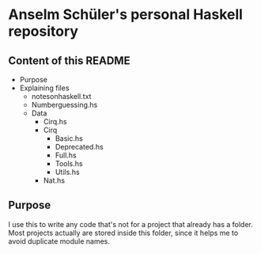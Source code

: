 # Anselm Schüler's personal Haskell repository

## Content of this README

* Purpose
* Explaining files
    * notesonhaskell.txt
    * Numberguessing.hs
    * Data
        * Cirq.hs
        * Cirq
            * Basic.hs
            * Deprecated.hs
            * Full.hs
            * Tools.hs
            * Utils.hs
        * Nat.hs

## Purpose

I use this to write any code that's not for a project that already has a folder.
Most projects actually are stored inside this folder, since it helps me to avoid duplicate module names.

